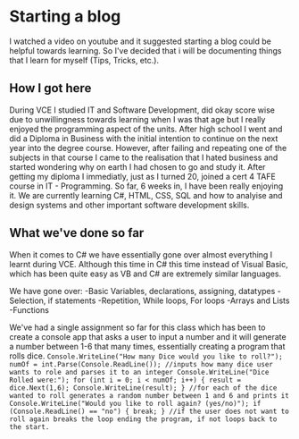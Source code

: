 # Starting a blog

I watched a video on youtube and it suggested starting a blog could be helpful towards learning. So I've decided that i will be documenting things that I learn for myself (Tips, Tricks, etc.).

## How I got here

During VCE I studied IT and Software Development, did okay score wise due to unwillingness towards learning when I was that age but I really enjoyed the programming aspect of the units. After high school I went and did a Diploma in Business with the initial intention to continue on the next year into the degree course. However, after failing and repeating one of the subjects in that course I came to the realisation that I hated business and started wondering why on earth I had chosen to go and study it. After getting my diploma I immediatly, just as I turned 20, joined a cert 4 TAFE course in IT - Programming. So far, 6 weeks in, I have been really enjoying it. We are currently learning C#, HTML, CSS, SQL and how to analyise and design systems and other important software development skills.

## What we've done so far

When it comes to C# we have essentially gone over almost everything I learnt during VCE. Although this time in C# this time instead of Visual Basic, which has been quite easy as VB and C# are extremely similar languages.

We have gone over:
-Basic Variables, declarations, assigning, datatypes
-Selection, if statements
-Repetition, While loops, For loops
-Arrays and Lists
-Functions

We've had a single assignment so far for this class which has been to create a console app that asks a user to input a number and it will generate a number between 1-6 that many times, essentially creating a program that rolls dice.
`Console.WriteLine("How many Dice would you like to roll?");
                numOf = int.Parse(Console.ReadLine());
                //inputs how many dice user wants to role and parses it to an integer
                Console.WriteLine("Dice Rolled were:");
                for (int i = 0; i < numOf; i++)
                {
                    result = dice.Next(1,6);
                    Console.WriteLine(result);
                }
                //for each of the dice wanted to roll generates a random number between 1 and 6 and prints it
                Console.WriteLine("Would you like to roll again? (yes/no)");
                if (Console.ReadLine() == "no")
                {
                    break;
                }
                //if the user does not want to roll again breaks the loop ending the program, if not loops back to the start.`